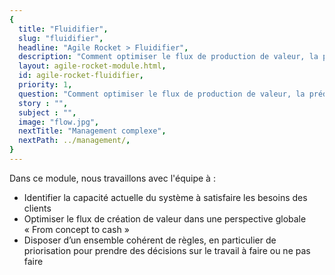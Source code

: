```yaml
---
{
  title: "Fluidifier",
  slug: "fluidifier",
  headline: "Agile Rocket > Fluidifier",
  description: "Comment optimiser le flux de production de valeur, la prédictibilité de la livraison finale au client sans surcharger les équipes ?",
  layout: agile-rocket-module.html,
  id: agile-rocket-fluidifier,
  priority: 1,
  question: "Comment optimiser le flux de production de valeur, la prédictibilité de la livraison finale au client sans surcharger les équipes ?",
  story : "",
  subject : "",
  image: "flow.jpg",
  nextTitle: "Management complexe",
  nextPath: ../management/,
}
---
```

Dans ce module, nous travaillons avec l'équipe à :
* Identifier la capacité actuelle du système à satisfaire les besoins des clients
* Optimiser le flux de création de valeur dans une perspective globale « From concept to cash »
* Disposer d’un ensemble cohérent de règles, en particulier de priorisation pour prendre des décisions sur le travail à faire ou ne pas faire
